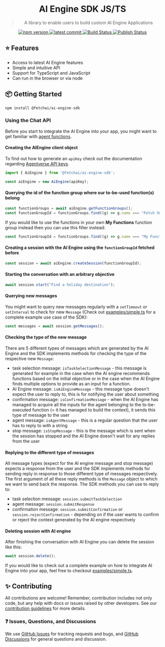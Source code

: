 <div align="center">
  <h1>AI Engine SDK JS/TS</h1>
  <blockquote>A library to enable users to build custom AI Engine Applications</blockquote>

<a href="https://www.npmjs.com/package/@fetchai/ai-engine-sdk">
  <img src="https://badgen.net/npm/v/@fetchai/ai-engine-sdk?color=blue" alt="npm version">
</a>
<a href="https://github.com/fetchai/ai-engine-sdk-js">
  <img src="https://img.shields.io/github/last-commit/fetchai/ai-engine-sdk-js" alt="latest commit">
</a>
<a href="https://github.com/fetchai/ai-engine-sdk-js/actions">
  <img alt="Build Status" src="https://github.com/fetchai/ai-engine-sdk-js/workflows/Build/badge.svg?color=green" />
</a>
<a href="https://github.com/fetchai/ai-engine-sdk-js/actions">
  <img alt="Publish Status" src="https://github.com/fetchai/ai-engine-sdk-js/workflows/Publish/badge.svg?color=green" />
</a>

</div>

## ⭐️ Features

- Access to latest AI Engine features
- Simple and intuitive API
- Support for TypeScript and JavaScript
- Can run in the browser or via node

## 📦 Getting Started

```bash
npm install @fetchai/ai-engine-sdk
```

### Using the Chat API
Before you start to integrate the AI Engine into your app, you might want to get familiar with [agent functions](https://fetch.ai/docs/guides/agents/intermediate/agent-functions).

#### Creating the AIEngine client object
To find out how to generate an <code>apiKey</code> check out the documentation regarding [Agentverse API keys](https://fetch.ai/docs/guides/apis/agent-function-creation-apis). 
```javascript
import { AiEngine } from '@fetchai/ai-engine-sdk';

const aiEngine = new AiEngine(apiKey);
```

#### Querying the id of the function group where our to-be-used function(s) belong
```javascript
const functionGroups = await aiEngine.getFunctionGroups();
const functionGroupId = functionGroups.find((g) => g.name === "Fetch Verified");
```
If you would like to use the functions in your own **My Functions** function group instead then you can use this filter instead:
```javascript
const functionGroupId = functionGroups.find((g) => g.name === "My Functions");
```

#### Creating a session with the AI Engine using the <code>functionGroupId</code> fetched before 
```javascript
const session = await aiEngine.createSession(functionGroupId);
```

#### Starting the conversation with an arbitrary objective
```javascript
await session.start("Find a holiday destination");
```

#### Querying new messages
You might want to query new messages regularly with a <code>setTimeout</code> or <code>setInterval</code> to check for new <code>Message</code> (Check out [examples/simple.ts](examples/simple.ts) for a complete example use case of the SDK):

```javascript
const messages = await session.getMessages();
```

#### Checking the type of the new message
There are 5 different types of messages which are generated by the AI Engine and the SDK implements methods for checking the type of the respective new <code>Message</code>:
* task selection message: <code>isTaskSelectionMessage</code> - this message is generated for example in the case when the AI engine recommends functions based on the initial objective or in the case when the AI Engine finds multiple options to provide as an input for a function.
* AI Engine message: <code>isAiEngineMessage</code> - this message type doesn't expect the user to reply to, this is for notifying the user about something
* confirmation message: <code>isConfirmationMessage</code> - when the AI Engine has managed to acquire all the inputs for the agent belonging to the to-be-executed function (= it has managed to build the context), it sends this type of message to the user
* agent message: <code>isAgentMessage</code> - this is a regular question that the user has to reply to with a string
* stop message: <code>isStopMessage</code> - this is the message which is sent when the session has stopped and the AI Engine doesn't wait for any replies from the user

#### Replying to the different type of messages
All message types (expect for the AI engine message and stop message) expects a response from the user and the SDK implements methods for sending reply in response to those different type of messages respectively.
The first argument of all these reply methods is the <code>Message</code> object to which we want to send back the response.
The SDK methods you can use to reply to:
* task selection message: <code>session.submitTaskSelection</code>
* agent message: <code>session.submitResponse</code>
* confirmation message: <code>session.submitConfirmation</code> or <code>session.rejectConfirmation</code> - depending on if the user wants to confirm or reject the context generated by the AI engine respectively

#### Deleting session with AI engine
After finishing the conversation with AI Engine you can delete the session like this:
```javascript
await session.delete();
```

If you would like to check out a complete example on how to integrate AI Engine into your app, feel free to checkout [examples/simple.ts](examples/simple.ts).

## ✨ Contributing

All contributions are welcome! Remember, contribution includes not only code, but any help with docs or issues raised by other developers. See our [contribution guidelines](https://github.com/fetchai/ai-engine-sdk-js/blob/main/CONTRIBUTING.md) for more details.

### ❓ Issues, Questions, and Discussions

We use [GitHub Issues](https://github.com/fetchai/ai-engine-sdk-js/issues) for tracking requests and bugs, and [GitHub Discussions](https://github.com/fetchai/ai-engine-sdk-js/discussions) for general questions and discussion.
